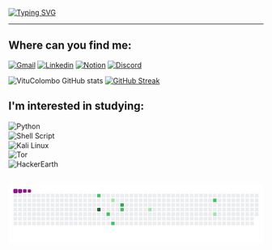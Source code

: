 [![Typing SVG](https://readme-typing-svg.herokuapp.com?font=Madimi+One&pause=1000&color=87CEEB&random=false&width=435&lines=Hello%2C+my+name+is+Victor+Colombo;Information+security+enthusiast;Focusing+on+pentest+and+bugbounty;Be+welcome!+%F0%9F%90%B1%E2%80%8D%F0%9F%92%BB)](https://git.io/typing-svg)

---
## Where can you find me:

[![Gmail](https://img.shields.io/badge/Gmail-D14836?style=for-the-badge&logo=gmail&logoColor=white)](mailto:victorcolombo03@gmail.com?subject=&body=)
[![Linkedin](https://img.shields.io/badge/LinkedIn-0077B5?style=for-the-badge&logo=linkedin&logoColor=white)](https://www.linkedin.com/public-profile/settings?lipi=urn%3Ali%3Apage%3Ad_flagship3_profile_self_edit_contact-info%3Bzdy4dAJKRXa0KXXjlVPnaA%3D%3D)
[![Notion](https://img.shields.io/badge/Notion-000000?style=for-the-badge&logo=notion&logoColor=white)]()
[![Discord](https://img.shields.io/badge/Discord-7289DA?style=for-the-badge&logo=discord&logoColor=white)](discordapp.com/users/1209354082033344552)

![VituColombo GitHub stats](https://github-readme-stats.vercel.app/api?username=VituColombo0&show_icons=true&theme=tokyonight)
[![GitHub Streak](https://github-readme-streak-stats.herokuapp.com?user=VituColombo0&theme=tokyonight&locale=pt_BR&date_format=n%2Fj%5B%2FY%5D&card_width=500)](https://git.io/streak-stats)<br/>

## I'm interested in studying:
<div style="display: inline_block"></>
<img align='center' alt="Python" src="https://img.shields.io/badge/Python-3776AB?style=for-the-badge&logo=python&logoColor=white" /></div>
<div style="display: inline_block"></>
<img align='center' alt="Shell Script" src="https://img.shields.io/badge/Shell_Script-121011?style=for-the-badge&logo=gnu-bash&logoColor=white" /></div>
<div style="display: inline_block"></>
<img align='center' alt="Kali Linux" src="https://img.shields.io/badge/Kali_Linux-557C94?style=for-the-badge&logo=kali-linux&logoColor=white" /></div>
<div style="display: inline_block"></>
<img align='center' alt="Tor" src="https://img.shields.io/badge/Tor_Browser-7D4698?style=for-the-badge&logo=Tor-Browser&logoColor=white" /></div>
<div style="display: inline_block"></>
<img align='center' alt="HackerEarth" src="https://img.shields.io/badge/HackerEarth-%232C3454.svg?&style=for-the-badge&logo=HackerEarth&logoColor=Blue" /></div><br/>

![snake gif](https://github.com/VituColombo0/VituColombo0/blob/output/github-contribution-grid-snake.gif)
